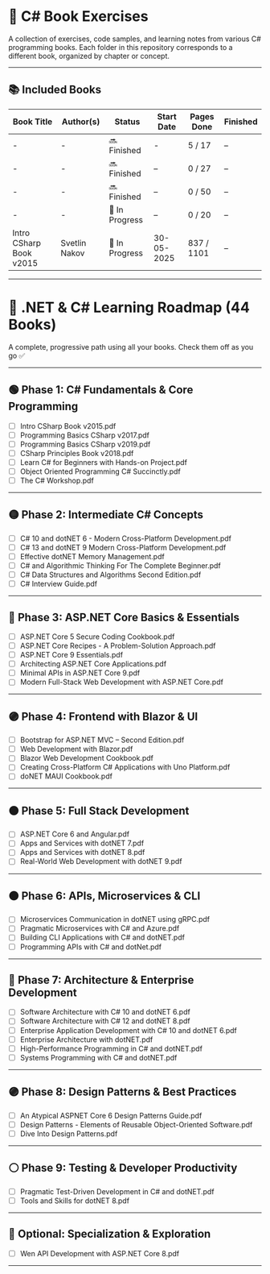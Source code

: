 # 📘 C# Book Exercises

A collection of exercises, code samples, and learning notes from various C# programming books. Each folder in this repository corresponds to a different book, organized by chapter or concept.

---

## 📚 Included Books

| Book Title                | Author(s)           | Status       | Start Date | Pages Done | Finished |
|--------------------------|---------------------|--------------|------------|----------------|----------|
| -                                      | -                   | 🔜 Finished    | -          | 5 / 17         | –        |
| -                                      | -                   | 🔜 Finished    | –          | 0 / 27         | –        |
| -                                      | -                   | 🔜 Finished    | –          | 0 / 50         | –        |
| -                                      | -                   | 📖 In Progress | –          | 0 / 20         | –        |
| Intro CSharp Book v2015                | Svetlin Nakov       | 📖 In Progress | 30-05-2025 | 837 / 1101     | –        |



---

# 📘 .NET & C# Learning Roadmap (44 Books)

A complete, progressive path using all your books. Check them off as you go ✅

---

## 🟢 Phase 1: C# Fundamentals & Core Programming
- [ ] Intro CSharp Book v2015.pdf
- [ ] Programming Basics CSharp v2017.pdf
- [ ] Programming Basics CSharp v2019.pdf
- [ ] CSharp Principles Book v2018.pdf
- [ ] Learn C# for Beginners with Hands-on Project.pdf
- [ ] Object Oriented Programming C# Succinctly.pdf
- [ ] The C# Workshop.pdf

---

## 🟡 Phase 2: Intermediate C# Concepts
- [ ] C# 10 and dotNET 6 - Modern Cross-Platform Development.pdf
- [ ] C# 13 and dotNET 9 Modern Cross-Platform Development.pdf
- [ ] Effective dotNET Memory Management.pdf
- [ ] C# and Algorithmic Thinking For The Complete Beginner.pdf
- [ ] C# Data Structures and Algorithms Second Edition.pdf
- [ ] C# Interview Guide.pdf

---

## 🔵 Phase 3: ASP.NET Core Basics & Essentials
- [ ] ASP.NET Core 5 Secure Coding Cookbook.pdf
- [ ] ASP.NET Core Recipes - A Problem-Solution Approach.pdf
- [ ] ASP.NET Core 9 Essentials.pdf
- [ ] Architecting ASP.NET Core Applications.pdf
- [ ] Minimal APIs in ASP.NET Core 9.pdf
- [ ] Modern Full-Stack Web Development with ASP.NET Core.pdf

---

## 🟣 Phase 4: Frontend with Blazor & UI
- [ ] Bootstrap for ASP.NET MVC – Second Edition.pdf
- [ ] Web Development with Blazor.pdf
- [ ] Blazor Web Development Cookbook.pdf
- [ ] Creating Cross-Platform C# Applications with Uno Platform.pdf
- [ ] doNET MAUI Cookbook.pdf

---

## 🟤 Phase 5: Full Stack Development
- [ ] ASP.NET Core 6 and Angular.pdf
- [ ] Apps and Services with dotNET 7.pdf
- [ ] Apps and Services with dotNET 8.pdf
- [ ] Real-World Web Development with dotNET 9.pdf

---

## 🟠 Phase 6: APIs, Microservices & CLI
- [ ] Microservices Communication in dotNET using gRPC.pdf
- [ ] Pragmatic Microservices with C# and Azure.pdf
- [ ] Building CLI Applications with C# and dotNET.pdf
- [ ] Programming APIs with C# and dotNet.pdf

---

## 🔴 Phase 7: Architecture & Enterprise Development
- [ ] Software Architecture with C# 10 and dotNET 6.pdf
- [ ] Software Architecture with C# 12 and dotNET 8.pdf
- [ ] Enterprise Application Development with C#  10 and dotNET 6.pdf
- [ ] Enterprise Architecture with dotNET.pdf
- [ ] High-Performance Programming in C# and dotNET.pdf
- [ ] Systems Programming with C# and dotNET.pdf

---

## 🟣 Phase 8: Design Patterns & Best Practices
- [ ] An Atypical ASPNET Core 6 Design Patterns Guide.pdf
- [ ] Design Patterns - Elements of Reusable Object-Oriented Software.pdf
- [ ] Dive Into Design Patterns.pdf

---

## ⚪ Phase 9: Testing & Developer Productivity
- [ ] Pragmatic Test-Driven Development in C# and dotNET.pdf
- [ ] Tools and Skills for dotNET 8.pdf

---

## 🌟 Optional: Specialization & Exploration
- [ ] Wen API Development with ASP.NET Core 8.pdf


---


